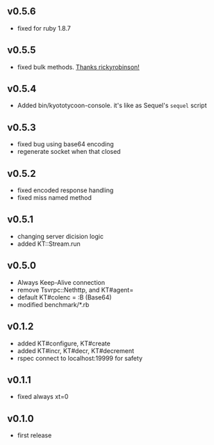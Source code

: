 ## v0.5.6

* fixed for ruby 1.8.7

## v0.5.5

* fixed bulk methods. [Thanks rickyrobinson!](https://github.com/uu59/kyototycoon-ruby/pull/1/files)

## v0.5.4

* Added bin/kyototycoon-console. it's like as Sequel's `sequel` script

## v0.5.3

* fixed bug using base64 encoding
* regenerate socket when that closed

## v0.5.2

* fixed encoded response handling
* fixed miss named method

## v0.5.1

* changing server dicision logic
* added KT::Stream.run

## v0.5.0

* Always Keep-Alive connection
* remove Tsvrpc::Nethttp, and KT#agent=
* default KT#colenc = :B (Base64)
* modified benchmark/*.rb

## v0.1.2

* added KT#configure, KT#create
* added KT#incr, KT#decr, KT#decrement
* rspec connect to localhost:19999 for safety

## v0.1.1

* fixed always xt=0

## v0.1.0

* first release
